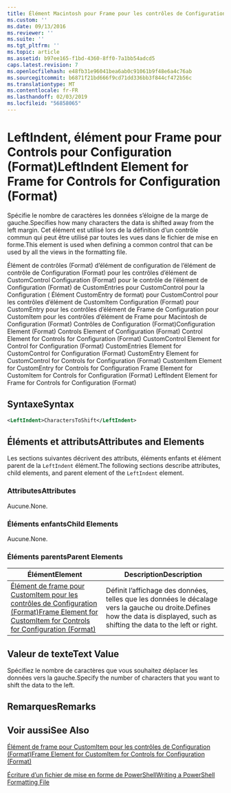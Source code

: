```yaml
---
title: Élément Macintosh pour Frame pour les contrôles de Configuration (Format) | Microsoft Docs
ms.custom: ''
ms.date: 09/13/2016
ms.reviewer: ''
ms.suite: ''
ms.tgt_pltfrm: ''
ms.topic: article
ms.assetid: b97ee165-f1bd-4360-8ff0-7a1bb54adcd5
caps.latest.revision: 7
ms.openlocfilehash: e48fb31e96041bea6ab0c91061b9f48e6a4c76ab
ms.sourcegitcommit: b6871f21bd666f9cd71dd336bb3f844cf472b56c
ms.translationtype: MT
ms.contentlocale: fr-FR
ms.lasthandoff: 02/03/2019
ms.locfileid: "56858065"
---
```

# <a name="leftindent-element-for-frame-for-controls-for-configuration-format"></a><span data-ttu-id="da217-102">LeftIndent, élément pour Frame pour Controls pour Configuration (Format)</span><span class="sxs-lookup"><span data-stu-id="da217-102">LeftIndent Element for Frame for Controls for Configuration (Format)</span></span>

<span data-ttu-id="da217-103">Spécifie le nombre de caractères les données s’éloigne de la marge de gauche.</span><span class="sxs-lookup"><span data-stu-id="da217-103">Specifies how many characters the data is shifted away from the left margin.</span></span> <span data-ttu-id="da217-104">Cet élément est utilisé lors de la définition d’un contrôle commun qui peut être utilisé par toutes les vues dans le fichier de mise en forme.</span><span class="sxs-lookup"><span data-stu-id="da217-104">This element is used when defining a common control that can be used by all the views in the formatting file.</span></span>

<span data-ttu-id="da217-105">Élément de contrôles (Format) d’élément de configuration de l’élément de contrôle de Configuration (Format) pour les contrôles d’élément de CustomControl Configuration (Format) pour le contrôle de l’élément de Configuration (Format) de CustomEntries pour CustomControl pour la Configuration ( Élément CustomEntry de format) pour CustomControl pour les contrôles d’élément de CustomItem Configuration (Format) pour CustomEntry pour les contrôles d’élément de Frame de Configuration pour CustomItem pour les contrôles d’élément de Frame pour Macintosh de Configuration (Format) Contrôles de Configuration (Format)</span><span class="sxs-lookup"><span data-stu-id="da217-105">Configuration Element (Format) Controls Element of Configuration (Format) Control Element for Controls for Configuration (Format) CustomControl Element for Control for Configuration (Format) CustomEntries Element for CustomControl for Configuration (Format) CustomEntry Element for CustomControl for Controls for Configuration (Format) CustomItem Element for CustomEntry for Controls for Configuration Frame Element for CustomItem for Controls for Configuration (Format) LeftIndent Element for Frame for Controls for Configuration (Format)</span></span>

## <a name="syntax"></a><span data-ttu-id="da217-106">Syntaxe</span><span class="sxs-lookup"><span data-stu-id="da217-106">Syntax</span></span>

```xml
<LeftIndent>CharactersToShift</LeftIndent>
```

## <a name="attributes-and-elements"></a><span data-ttu-id="da217-107">Éléments et attributs</span><span class="sxs-lookup"><span data-stu-id="da217-107">Attributes and Elements</span></span>

<span data-ttu-id="da217-108">Les sections suivantes décrivent des attributs, éléments enfants et élément parent de la `LeftIndent` élément.</span><span class="sxs-lookup"><span data-stu-id="da217-108">The following sections describe attributes, child elements, and parent element of the `LeftIndent` element.</span></span>

### <a name="attributes"></a><span data-ttu-id="da217-109">Attributes</span><span class="sxs-lookup"><span data-stu-id="da217-109">Attributes</span></span>

<span data-ttu-id="da217-110">Aucune.</span><span class="sxs-lookup"><span data-stu-id="da217-110">None.</span></span>

### <a name="child-elements"></a><span data-ttu-id="da217-111">Éléments enfants</span><span class="sxs-lookup"><span data-stu-id="da217-111">Child Elements</span></span>

<span data-ttu-id="da217-112">Aucune.</span><span class="sxs-lookup"><span data-stu-id="da217-112">None.</span></span>

### <a name="parent-elements"></a><span data-ttu-id="da217-113">Éléments parents</span><span class="sxs-lookup"><span data-stu-id="da217-113">Parent Elements</span></span>

|<span data-ttu-id="da217-114">Élément</span><span class="sxs-lookup"><span data-stu-id="da217-114">Element</span></span>|<span data-ttu-id="da217-115">Description</span><span class="sxs-lookup"><span data-stu-id="da217-115">Description</span></span>|
|-------------|-----------------|
|[<span data-ttu-id="da217-116">Élément de frame pour CustomItem pour les contrôles de Configuration (Format)</span><span class="sxs-lookup"><span data-stu-id="da217-116">Frame Element for CustomItem for Controls for Configuration (Format)</span></span>](./frame-element-for-customitem-for-controls-for-configuration-format.md)|<span data-ttu-id="da217-117">Définit l’affichage des données, telles que les données le décalage vers la gauche ou droite.</span><span class="sxs-lookup"><span data-stu-id="da217-117">Defines how the data is displayed, such as shifting the data to the left or right.</span></span>|

## <a name="text-value"></a><span data-ttu-id="da217-118">Valeur de texte</span><span class="sxs-lookup"><span data-stu-id="da217-118">Text Value</span></span>

<span data-ttu-id="da217-119">Spécifiez le nombre de caractères que vous souhaitez déplacer les données vers la gauche.</span><span class="sxs-lookup"><span data-stu-id="da217-119">Specify the number of characters that you want to shift the data to the left.</span></span>

## <a name="remarks"></a><span data-ttu-id="da217-120">Remarques</span><span class="sxs-lookup"><span data-stu-id="da217-120">Remarks</span></span>

## <a name="see-also"></a><span data-ttu-id="da217-121">Voir aussi</span><span class="sxs-lookup"><span data-stu-id="da217-121">See Also</span></span>

[<span data-ttu-id="da217-122">Élément de frame pour CustomItem pour les contrôles de Configuration (Format)</span><span class="sxs-lookup"><span data-stu-id="da217-122">Frame Element for CustomItem for Controls for Configuration (Format)</span></span>](./frame-element-for-customitem-for-controls-for-configuration-format.md)

[<span data-ttu-id="da217-123">Écriture d’un fichier de mise en forme de PowerShell</span><span class="sxs-lookup"><span data-stu-id="da217-123">Writing a PowerShell Formatting File</span></span>](./writing-a-powershell-formatting-file.md)
